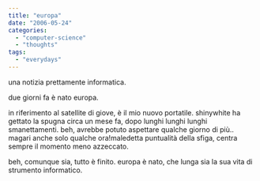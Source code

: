 ```yaml
---
title: "europa"
date: "2006-05-24"
categories: 
  - "computer-science"
  - "thoughts"
tags: 
  - "everydays"
---
```


una notizia prettamente informatica.

due giorni fa è nato europa.

in riferimento al satellite di giove, è il mio nuovo portatile. shinywhite ha gettato la spugna circa un mese fa, dopo lunghi lunghi lunghi smanettamenti. beh, avrebbe potuto aspettare qualche giorno di più.. magari anche solo qualche ora!maledetta puntualità della sfiga, centra sempre il momento meno azzeccato.

beh, comunque sia, tutto è finito. europa è nato, che lunga sia la sua vita di strumento informatico.
